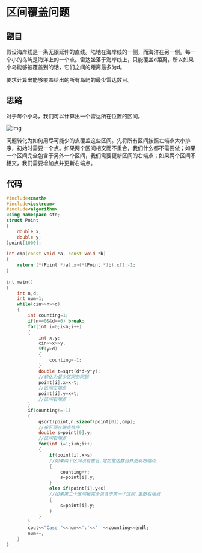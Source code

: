 # 区间覆盖问题

## 题目

假设海岸线是一条无限延伸的直线。陆地在海岸线的一侧，而海洋在另一侧。每一个小的岛屿是海洋上的一个点。雷达坐落于海岸线上，只能覆盖d距离，所以如果小岛能够被覆盖到的话，它们之间的距离最多为d。

要求计算出能够覆盖给出的所有岛屿的最少雷达数目。

## 思路

对于每个小岛，我们可以计算出一个雷达所在位置的区间。

![img](https://img-blog.csdn.net/20130531134355852)

问题转化为如何用尽可能少的点覆盖这些区间。先将所有区间按照左端点大小排序，初始时需要一个点。如果两个区间相交而不重合，我们什么都不需要做；如果一个区间完全包含于另外一个区间，我们需要更新区间的右端点；如果两个区间不相交，我们需要增加点并更新右端点。

## 代码

```C++
#include<cmath>
#include<iostream>
#include<algorithm>
using namespace std;
struct Point
{
	double x;
	double y;
}point[1000];
 
int cmp(const void *a, const void *b)
{
    return (*(Point *)a).x>(*(Point *)b).x?1:-1;
}
 
int main()
{
	int n,d;
	int num=1;
	while(cin>>n>>d)
	{
		int counting=1;
		if(n==0&&d==0) break;
		for(int i=0;i<n;i++)
		{
			int x,y;
			cin>>x>>y;
			if(y>d)
			{
				counting=-1;
			}
			double t=sqrt(d*d-y*y);
			//转化为最少区间的问题 
			point[i].x=x-t;
			//区间左端点 
			point[i].y=x+t;
			//区间右端点 
		}
		if(counting!=-1)
		{
			qsort(point,n,sizeof(point[0]),cmp);
			//按区间左端点排序 
			double s=point[0].y;
			//区间右端点 
			for(int i=1;i<n;i++)
			{
				if(point[i].x>s)
				//如果两个区间没有重合,增加雷达数目并更新右端点 
				{
					counting++;
					s=point[i].y; 
				}
				else if(point[i].y<s)
				//如果第二个区间被完全包含于第一个区间,更新右端点 
				{
					s=point[i].y;
				}
			}
		}
		cout<<"Case "<<num<<':'<<' '<<counting<<endl;
		num++; 
	}
}	
```


